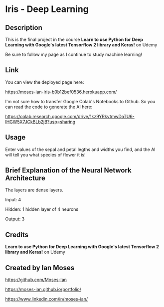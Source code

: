 # Iris - Deep Learning

## Description

This is the final project in the course **Learn to use Python for Deep Learning with Google's latest Tensorflow 2 library and Keras!** on Udemy

Be sure to follow my page as I continue to study machine learning!

## Link

You can view the deployed page here:

https://moses-ian-iris-b0b12bef0536.herokuapp.com/

I'm not sure how to transfer Google Colab's Notebooks to Github. So you can read the code to generate the AI here:

https://colab.research.google.com/drive/1kz9YRkvtmwDaTU6-lHGW5X7JCkBLb2jB?usp=sharing

## Usage

Enter values of the sepal and petal legths and widths you find, and the AI will tell you what species of flower it is!

## Brief Explanation of the Neural Network Architecture

The layers are dense layers.

Input: 4

Hidden: 1 hidden layer of 4 neurons

Output: 3

## Credits

**Learn to use Python for Deep Learning with Google's latest Tensorflow 2 library and Keras!** on Udemy

## Created by Ian Moses

https://github.com/Moses-Ian

https://moses-ian.github.io/portfolio/

https://www.linkedin.com/in/moses-ian/
